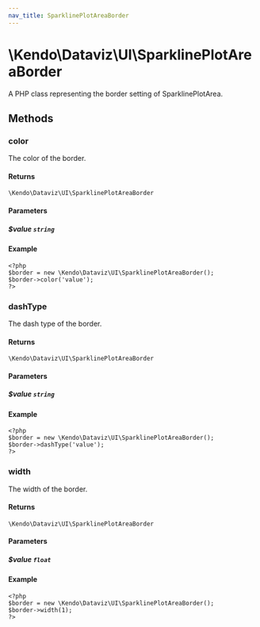 ```yaml
---
nav_title: SparklinePlotAreaBorder
---
```


# \Kendo\Dataviz\UI\SparklinePlotAreaBorder

A PHP class representing the border setting of SparklinePlotArea.


## Methods

### color
The color of the border.

#### Returns
`\Kendo\Dataviz\UI\SparklinePlotAreaBorder`

#### Parameters

##### $value `string`



#### Example 
    <?php
    $border = new \Kendo\Dataviz\UI\SparklinePlotAreaBorder();
    $border->color('value');
    ?>

### dashType
The dash type of the border.

#### Returns
`\Kendo\Dataviz\UI\SparklinePlotAreaBorder`

#### Parameters

##### $value `string`



#### Example 
    <?php
    $border = new \Kendo\Dataviz\UI\SparklinePlotAreaBorder();
    $border->dashType('value');
    ?>

### width
The width of the border.

#### Returns
`\Kendo\Dataviz\UI\SparklinePlotAreaBorder`

#### Parameters

##### $value `float`



#### Example 
    <?php
    $border = new \Kendo\Dataviz\UI\SparklinePlotAreaBorder();
    $border->width(1);
    ?>


